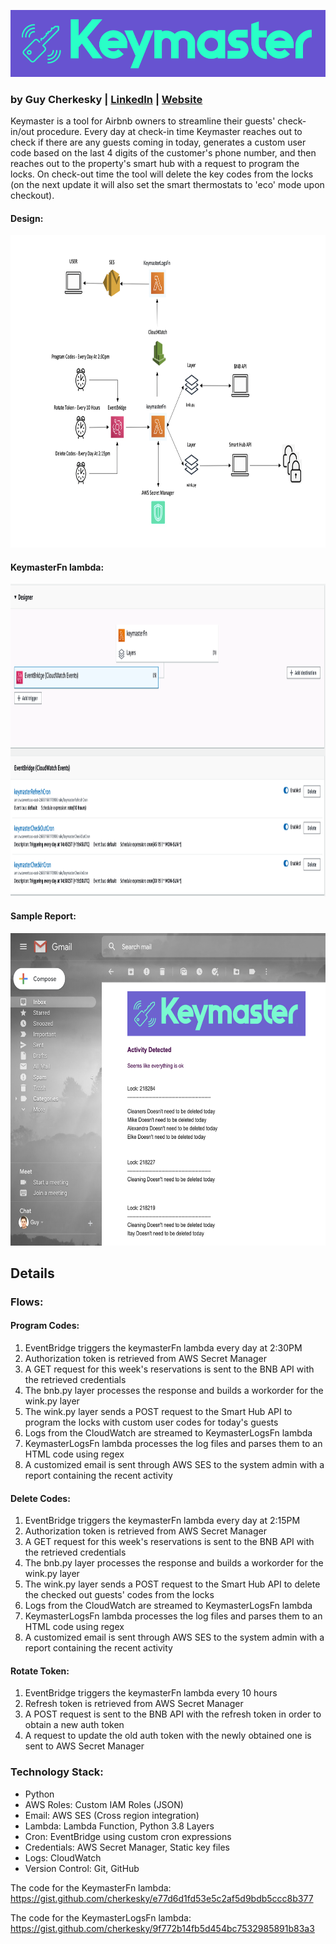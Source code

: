 ![Keymaster](https://github.com/cherkesky/keymaster/blob/master/keymaster_logo.png)

### by Guy Cherkesky | [LinkedIn](http://linkedin.com/in/cherkesky) | [Website](http://cherkesky.com)

Keymaster is a tool for Airbnb owners to streamline their guests' check-in/out procedure.
Every day at check-in time Keymaster reaches out to check if there are any guests coming in today, generates a custom user code based on the last 4 digits of the customer's phone number, and then reaches out to the property's smart hub with a request to program the locks. On check-out time the tool will delete the key codes from the locks (on the next update it will also set the smart thermostats to 'eco' mode upon checkout).

#### Design: 
<img src="https://github.com/cherkesky/keymaster/blob/master/design.png" height="500" width="800">

#### KeymasterFn lambda:
<img src="https://github.com/cherkesky/keymaster/blob/master/eventbridge.png" height="500" width="800">

#### Sample Report: 
<img src="https://github.com/cherkesky/keymaster/blob/master/report.png" height="500" width="800">


## Details

### Flows:

#### Program Codes: 
1. EventBridge triggers the keymasterFn lambda every day at 2:30PM
2. Authorization token is retrieved from AWS Secret Manager
3. A GET request for this week's reservations is sent to the BNB API with the retrieved credentials
4. The bnb.py layer processes the response and builds a workorder for the wink.py layer
5. The wink.py layer sends a POST request to the Smart Hub API to program the locks with custom user codes for today's guests
6. Logs from the CloudWatch are streamed to KeymasterLogsFn lambda 
7. KeymasterLogsFn lambda processes the log files and parses them to an HTML code using regex
8. A customized email is sent through AWS SES to the system admin with a report containing the recent activity

#### Delete Codes: 
1. EventBridge triggers the keymasterFn lambda every day at 2:15PM
2. Authorization token is retrieved from AWS Secret Manager
3. A GET request for this week's reservations is sent to the BNB API with the retrieved credentials
4. The bnb.py layer processes the response and builds a workorder for the wink.py layer
5. The wink.py layer sends a POST request to the Smart Hub API to delete the checked out guests' codes from the locks
6. Logs from the CloudWatch are streamed to KeymasterLogsFn lambda 
7. KeymasterLogsFn lambda processes the log files and parses them to an HTML code using regex
8. A customized email is sent through AWS SES to the system admin with a report containing the recent activity

#### Rotate Token: 
1. EventBridge triggers the keymasterFn lambda every 10 hours
2. Refresh token is retrieved from AWS Secret Manager
3. A POST request is sent to the BNB API with the refresh token in order to obtain a new auth token
4. A request to update the old auth token with the newly obtained one is sent to AWS Secret Manager


### Technology Stack: 
- Python
- AWS Roles: Custom IAM Roles (JSON)
- Email: AWS SES (Cross region integration)
- Lambda: Lambda Function, Python 3.8 Layers
- Cron: EventBridge using custom cron expressions
- Credentials: AWS Secret Manager, Static key files
- Logs: CloudWatch
- Version Control: Git, GitHub

The code for the KeymasterFn lambda:
https://gist.github.com/cherkesky/e77d6d1fd53e5c2af5d9bdb5ccc8b377

The code for the KeymasterLogsFn lambda:
https://gist.github.com/cherkesky/9f772b14fb5d454bc7532985891b83a3
